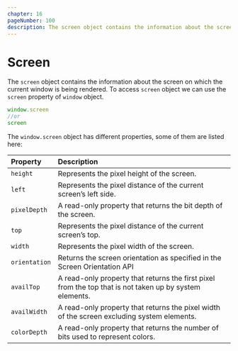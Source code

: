 ```yaml
---
chapter: 16
pageNumber: 100
description: The screen object contains the information about the screen on which the current window is being rendered. It allows developers to access properties related to the user's screen size, resolution, color depth, and other display-related information.
---
```

# Screen

The `screen` object contains the information about the screen on which the current window is being rendered. To access `screen` object we can use the `screen` property of `window` object.

```javascript
window.screen
//or
screen
```

The `window.screen` object has different properties, some of them are listed here:

| Property | Description |
| :--- | :--- |
| `height` | Represents the pixel height of the screen. |
| `left` | Represents the pixel distance of the current screen’s left side. |
| `pixelDepth` | A read-only property that returns the bit depth of the screen. |
| `top` | Represents the pixel distance of the current screen’s top. |
| `width` | Represents the pixel width of the screen. |
| `orientation` |  Returns the screen orientation as specified in the Screen Orientation API |
| `availTop` | A read-only property that returns the first pixel from the top that is not taken up by system elements. |
| `availWidth` | A read-only property that returns the pixel width of the screen excluding system elements. |
| `colorDepth` | A read-only property that returns the number of bits used to represent colors. |




